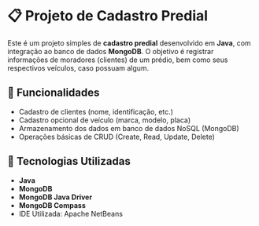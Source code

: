 # 📋 Projeto de Cadastro Predial

Este é um projeto simples de **cadastro predial** desenvolvido em **Java**, com integração ao banco de dados **MongoDB**. O objetivo é registrar informações de moradores (clientes) de um prédio, bem como seus respectivos veículos, caso possuam algum.

## 🚀 Funcionalidades

- Cadastro de clientes (nome, identificação, etc.)
- Cadastro opcional de veículo (marca, modelo, placa)
- Armazenamento dos dados em banco de dados NoSQL (MongoDB)
- Operações básicas de CRUD (Create, Read, Update, Delete)

## 🧰 Tecnologias Utilizadas

- **Java**
- **MongoDB**
- **MongoDB Java Driver**
- **MongoDB Compass**
- IDE Utilizada: Apache NetBeans
